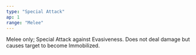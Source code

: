 ```yaml
---
type: "Special Attack"
ap: 1
range: "Melee"
---
```


Melee only; Special Attack against Evasiveness. Does not deal damage but causes target to become Immobilized. 